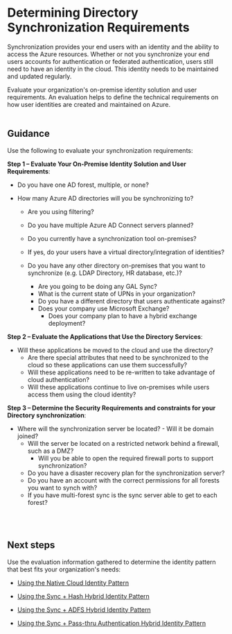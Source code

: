 # Determining Directory Synchronization Requirements
Synchronization provides your end users with an identity and the ability to access the Azure resources. Whether or not you synchronize your end users accounts for authentication or federated authentication, users still need to have an identity in the cloud. This identity needs to be maintained and updated regularly. 

Evaluate your organization's on-premise identity solution and user requirements. An evaluation helps to define the technical requirements on how user identities are created and maintained on Azure.
<br />
<br />

## Guidance
Use the following to evaluate your synchronization requirements:

**Step 1 – Evaluate Your On-Premise Identity Solution and User Requirements**:

- Do you have one AD forest, multiple, or none?
	
- How many Azure AD directories will you be synchronizing to?
	- Are you using filtering?
	- Do you have multiple Azure AD Connect servers planned?
			
	- Do you currently have a synchronization tool on-premises?
	- If yes, do your users have a virtual directory/integration of identities?
		
	- Do you have any other directory on-premises that you want to synchronize (e.g. LDAP Directory, HR database, etc.)?
	  - Are you going to be doing any GAL Sync?
	  - What is the current state of UPNs in your organization? 
	  - Do you have a different directory that users authenticate against?
	  - Does your company use Microsoft Exchange?
	     - Does your company plan to have a hybrid exchange deployment?


**Step 2 – Evaluate the Applications that Use the Directory Services**:

  - Will these applications be moved to the cloud and use the directory?
	- Are there special attributes that need to be synchronized to the cloud so these applications can use them successfully?
	- Will these applications need to be re-written to take advantage of cloud authentication?
	- Will these applications continue to live on-premises while users access them using the cloud identity?


**Step 3 – Determine the Security Requirements and constraints for your Directory synchronization**:
	
  - Where will the synchronization server be located?
        - Will it be domain joined?
	- Will the server be located on a restricted network behind a firewall, such as a DMZ?
	    - Will you be able to open the required firewall ports to support synchronization?
	- Do you have a disaster recovery plan for the synchronization server?
	- Do you have an account with the correct permissions for all forests you want to synch with?
	- If you have multi-forest sync is the sync server able to get to each forest?
<br />
<br />

## Next steps
Use the evaluation information gathered to determine the identity pattern that best fits your organization's needs:

  - [Using the Native Cloud Identity Pattern](1.3-Using-the-Native-Cloud-Identity-Pattern.md)
  
  - [Using the Sync + Hash Hybrid Identity Pattern](1.4-Using-the-Sync-and-Hash-Hybrid-Identity-Pattern.md)
  
  - [Using the Sync + ADFS Hybrid Identity Pattern](1.5-Using-the-Sync-and-ADFS-Hybrid-Identity-Pattern.md)
  
  - [Using the Sync + Pass-thru Authentication Hybrid Identity Pattern](1.6-Using-the-Sync-and-Pass-thru-Authentication-Hybrid-Identity-Pattern.md)
